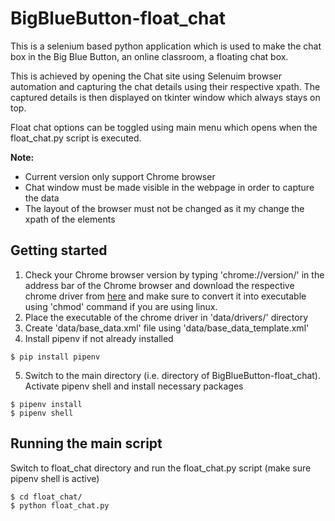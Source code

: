 # BigBlueButton-float_chat
This is a selenium based python application which is used to make the chat box in the Big Blue Button, an online classroom, a floating chat box.

This is achieved by opening the Chat site using Selenuim browser automation and capturing the chat details using their respective xpath. The captured details is then displayed on tkinter window which always stays on top.

Float chat options can be toggled using main menu which opens when the float_chat.py script is executed.

<b>Note:</b>
* Current version only support Chrome browser
* Chat window must be made visible in the webpage in order to capture the data
* The layout of the browser must not be changed as it my change the xpath of the elements

## Getting started
1) Check your Chrome browser version by typing 'chrome://version/' in the address bar of the Chrome browser and download the respective chrome driver from [here](https://chromedriver.chromium.org/downloads) and make sure to convert it into executable using 'chmod' command if you are using linux.
2) Place the executable of the chrome driver in 'data/drivers/' directory
3) Create 'data/base_data.xml' file using 'data/base_data_template.xml'
4) Install pipenv if not already installed
```commandline
$ pip install pipenv
```
5) Switch to the main directory (i.e. directory of BigBlueButton-float_chat). Activate pipenv shell and install necessary packages
```commandline
$ pipenv install
$ pipenv shell
```

## Running the main script
Switch to float_chat directory and run the float_chat.py script (make sure pipenv shell is active)
```commandline
$ cd float_chat/
$ python float_chat.py
```

